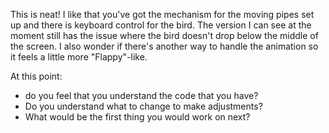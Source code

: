 This is neat!  I like that you've got the mechanism for the moving pipes set up and there is keyboard control for the bird.  The version I can see at the moment still has the issue where the bird doesn't drop below the middle of the screen.  I also wonder if there's another way to handle the animation so it feels a little more "Flappy"-like.

At this point:

 * do you feel that you understand the code that you have?
 * Do you understand what to change to make adjustments?
 * What would be the first thing you would work on next?
